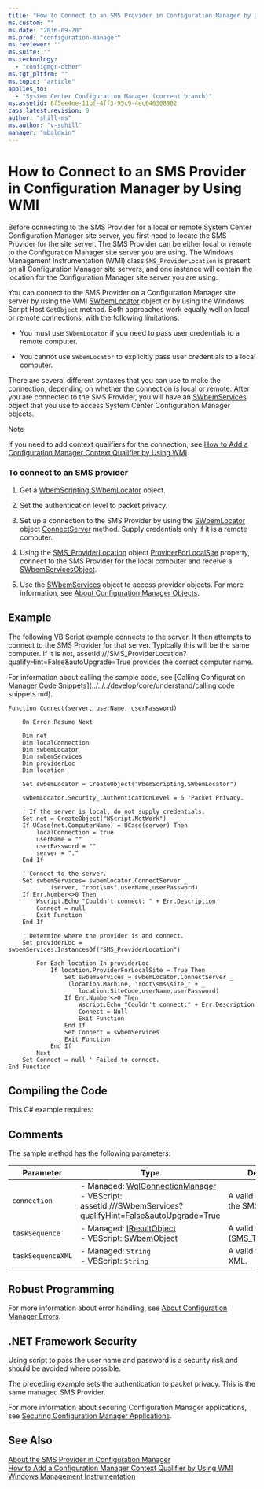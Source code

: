 ```yaml
---
title: "How to Connect to an SMS Provider in Configuration Manager by Using WMI"
ms.custom: ""
ms.date: "2016-09-20"
ms.prod: "configuration-manager"
ms.reviewer: ""
ms.suite: ""
ms.technology: 
  - "configmgr-other"
ms.tgt_pltfrm: ""
ms.topic: "article"
applies_to: 
  - "System Center Configuration Manager (current branch)"
ms.assetid: 8f5ee4ee-11bf-4ff3-95c9-4ec046308902
caps.latest.revision: 9
author: "shill-ms"
ms.author: "v-suhill"
manager: "mbaldwin"
---
```

# How to Connect to an SMS Provider in Configuration Manager by Using WMI
Before connecting to the SMS Provider for a local or remote System Center Configuration Manager site server, you first need to locate the SMS Provider for the site server. The SMS Provider can be either local or remote to the Configuration Manager site server you are using. The Windows Management Instrumentation (WMI) class `SMS_ProviderLocation` is present on all Configuration Manager site servers, and one instance will contain the location for the Configuration Manager site server you are using.  
  
 You can connect to the SMS Provider on a Configuration Manager site server by using the WMI [SWbemLocator](http://go.microsoft.com/fwlink/?LinkId=44022) object or by using the Windows Script Host `GetObject` method. Both approaches work equally well on local or remote connections, with the following limitations:  
  
-   You must use `SWbemLocator` if you need to pass user credentials to a remote computer.  
  
-   You cannot use `SWbemLocator` to explicitly pass user credentials to a local computer.  
  
 There are several different syntaxes that you can use to make the connection, depending on whether the connection is local or remote. After you are connected to the SMS Provider, you will have an [SWbemServices](http://go.microsoft.com/fwlink/?LinkId=44023) object that you use to access System Center Configuration Manager objects.  
  
> [!NOTE]
>  If you need to add context qualifiers for the connection, see [How to Add a Configuration Manager Context Qualifier by Using WMI](../../../develop/core/understand/how-to-add-a-configuration-manager-context-qualifier-by-using-wmi.md).  
  
### To connect to an SMS provider  
  
1.  Get a [WbemScripting.SWbemLocator](assetId:///WbemScripting.SWbemLocator?qualifyHint=False&autoUpgrade=True) object.  
  
2.  Set the authentication level to packet privacy.  
  
3.  Set up a connection to the SMS Provider by using the [SWbemLocator](assetId:///SWbemLocator?qualifyHint=False&autoUpgrade=True) object [ConnectServer](assetId:///ConnectServer?qualifyHint=False&autoUpgrade=True) method. Supply credentials only if it is a remote computer.  
  
4.  Using the [SMS_ProviderLocation](assetId:///SMS_ProviderLocation?qualifyHint=False&autoUpgrade=True) object [ProviderForLocalSite](assetId:///ProviderForLocalSite?qualifyHint=False&autoUpgrade=True) property, connect to the SMS Provider for the local computer and receive a [SWbemServicesObject](assetId:///SWbemServicesObject?qualifyHint=False&autoUpgrade=True).  
  
5.  Use the [SWbemServices](assetId:///SWbemServices?qualifyHint=False&autoUpgrade=True) object to access provider objects. For more information, see [About Configuration Manager Objects](../../../develop/core/understand/about-configuration-manager-objects.md).  
  
## Example  
 The following VB Script example connects to the server. It then attempts to connect to the SMS Provider for that server. Typically this will be the same computer. If it is not, assetId:///SMS_ProviderLocation?qualifyHint=False&autoUpgrade=True provides the correct computer name.  
  
 For information about calling the sample code, see [Calling Configuration Manager Code Snippets](../../../develop/core/understand/calling code snippets.md).  
  
```vbs  
Function Connect(server, userName, userPassword)  
  
    On Error Resume Next  
  
    Dim net  
    Dim localConnection  
    Dim swbemLocator  
    Dim swbemServices  
    Dim providerLoc  
    Dim location  
  
    Set swbemLocator = CreateObject("WbemScripting.SWbemLocator")  
  
    swbemLocator.Security_.AuthenticationLevel = 6 'Packet Privacy.  
  
    ' If the server is local, do not supply credentials.  
    Set net = CreateObject("WScript.NetWork")   
    If UCase(net.ComputerName) = UCase(server) Then  
        localConnection = true  
        userName = ""  
        userPassword = ""  
        server = "."  
    End If  
  
    ' Connect to the server.  
    Set swbemServices= swbemLocator.ConnectServer _  
            (server, "root\sms",userName,userPassword)  
    If Err.Number<>0 Then  
        Wscript.Echo "Couldn't connect: " + Err.Description  
        Connect = null  
        Exit Function  
    End If  
  
    ' Determine where the provider is and connect.  
    Set providerLoc = swbemServices.InstancesOf("SMS_ProviderLocation")  
  
        For Each location In providerLoc  
            If location.ProviderForLocalSite = True Then  
                Set swbemServices = swbemLocator.ConnectServer _  
                 (location.Machine, "root\sms\site_" + _  
                    location.SiteCode,userName,userPassword)  
                If Err.Number<>0 Then  
                    Wscript.Echo "Couldn't connect:" + Err.Description  
                    Connect = Null  
                    Exit Function  
                End If  
                Set Connect = swbemServices  
                Exit Function  
            End If  
        Next  
    Set Connect = null ' Failed to connect.  
End Function  
```  
  
## Compiling the Code  
 This C# example requires:  
  
## Comments  
 The sample method has the following parameters:  
  
|Parameter|Type|Description|  
|---------------|----------|-----------------|  
|`connection`|-   Managed: [WqlConnectionManager](assetId:///WqlConnectionManager?qualifyHint=False&autoUpgrade=True)<br />-   VBScript: assetId:///SWbemServices?qualifyHint=False&autoUpgrade=True|A valid connection to the SMS Provider.|  
|`taskSequence`|-   Managed: [IResultObject](assetId:///IResultObject?qualifyHint=False&autoUpgrade=True)<br />-   VBScript:  [SWbemObject](assetId:///SWbemObject?qualifyHint=False&autoUpgrade=True)|A valid task sequence ([SMS_TaskSequence](assetId:///SMS_TaskSequence?qualifyHint=False&autoUpgrade=True)).|  
|`taskSequenceXML`|-   Managed: `String`<br />-   VBScript: `String`|A valid task sequence XML.|  
  
## Robust Programming  
 For more information about error handling, see [About Configuration Manager Errors](../../../develop/core/understand/about-configuration-manager-errors.md).  
  
## .NET Framework Security  
 Using script to pass the user name and password is a security risk and should be avoided where possible.  
  
 The preceding example sets the authentication to packet privacy. This is the same managed SMS Provider.  
  
 For more information about securing Configuration Manager applications, see [Securing Configuration Manager Applications](../../../develop/core/understand/securing-configuration-manager-applications.md).  
  
## See Also  
 [About the SMS Provider in Configuration Manager](../../../develop/core/understand/about-the-sms-provider-in-configuration-manager.md)   
 [How to Add a Configuration Manager Context Qualifier by Using WMI](../../../develop/core/understand/how-to-add-a-configuration-manager-context-qualifier-by-using-wmi.md)   
 [Windows Management Instrumentation](http://go.microsoft.com/fwlink/?LinkId=43950)